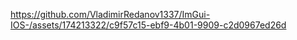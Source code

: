 


https://github.com/VladimirRedanov1337/ImGui-IOS-/assets/174213322/c9f57c15-ebf9-4b01-9909-c2d0967ed26d

